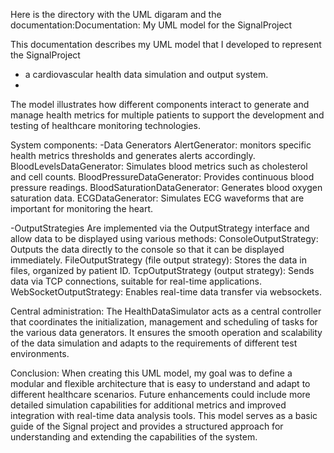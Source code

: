 Here is the directory with the UML digaram and the documentation:Documentation: 
My UML model for the SignalProject

This documentation describes my UML model that I developed to represent the SignalProject 
- a cardiovascular health data simulation and output system.
- 
The model illustrates how different components interact to generate and manage health metrics for multiple patients 
to support the development and testing of healthcare monitoring technologies.

System components:
  -Data Generators
AlertGenerator: monitors specific health metrics thresholds and generates alerts accordingly.
BloodLevelsDataGenerator: Simulates blood metrics such as cholesterol and cell counts.
BloodPressureDataGenerator: Provides continuous blood pressure readings.
BloodSaturationDataGenerator: Generates blood oxygen saturation data.
ECGDataGenerator: Simulates ECG waveforms that are important for monitoring the heart.

  -OutputStrategies
Are implemented via the OutputStrategy interface and allow data to be displayed using various methods:
ConsoleOutputStrategy: Outputs the data directly to the console so that it can be displayed immediately.
FileOutputStrategy (file output strategy): Stores the data in files, organized by patient ID.
TcpOutputStrategy (output strategy): Sends data via TCP connections, suitable for real-time applications.
WebSocketOutputStrategy: Enables real-time data transfer via websockets.

Central administration:
The HealthDataSimulator acts as a central controller that coordinates the initialization, management and scheduling of tasks for the various data generators. 
It ensures the smooth operation and scalability of the data simulation and adapts to the requirements of different test environments.

Conclusion:
When creating this UML model, my goal was to define a modular and flexible architecture that is easy to understand and adapt to different healthcare scenarios. 
Future enhancements could include more detailed simulation capabilities for additional metrics and improved integration with real-time data analysis tools.
This model serves as a basic guide of the Signal project and provides a structured approach for understanding and extending the capabilities of the system.

